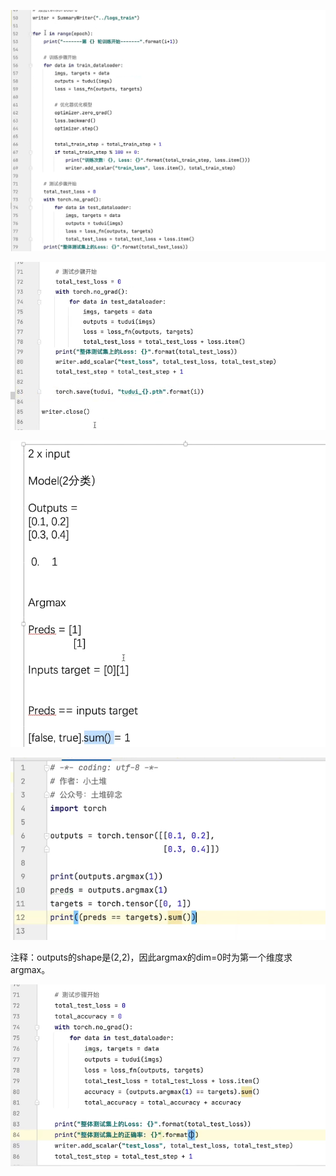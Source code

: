 ![](assets/2022-04-07-16-04-03-image.png)

![](assets/2022-04-07-16-04-32-image.png)

![](assets/2022-04-07-16-06-49-image.png)

![](assets/2022-04-07-16-08-47-image.png)

注释：outputs的shape是(2,2)，因此argmax的dim=0时为第一个维度求argmax。

![](assets/2022-04-07-16-12-03-image.png)
